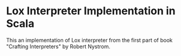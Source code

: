 # Lox Interpreter Implementation in Scala

This an implementation of Lox interpreter from the first part
of book "Crafting Interpreters" by Robert Nystrom.
